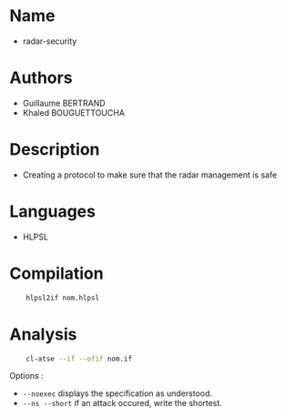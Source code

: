 # Name
- radar-security

# Authors
- Guillaume BERTRAND
- Khaled BOUGUETTOUCHA

# Description
- Creating a protocol to make sure that the radar management is safe

# Languages
- HLPSL

# Compilation
```bash
    hlpsl2if nom.hlpsl
```

# Analysis
```bash
    cl-atse --if --ofif nom.if
```
Options :
* `--noexec` displays the specification as understood.
* `--ns --short` if an attack occured, write the shortest.
